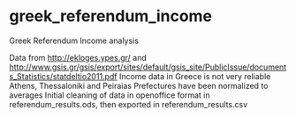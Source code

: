 # greek_referendum_income
Greek Referendum Income analysis

Data from http://ekloges.ypes.gr/ and http://www.gsis.gr/gsis/export/sites/default/gsis_site/PublicIssue/documents_Statistics/statdeltio2011.pdf
Income data in Greece is not very reliable
Athens, Thessaloniki and Peiraias Prefectures have been normalized to averages
Initial cleaning of data in openoffice format in referendum_results.ods, then exported in referendum_results.csv